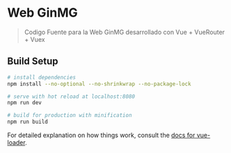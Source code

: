 # Web GinMG

> Codigo Fuente para la Web GinMG desarrollado con Vue + VueRouter + Vuex

## Build Setup

``` bash
# install dependencies
npm install --no-optional --no-shrinkwrap --no-package-lock

# serve with hot reload at localhost:8080
npm run dev

# build for production with minification
npm run build
```

For detailed explanation on how things work, consult the [docs for vue-loader](http://vuejs.github.io/vue-loader).
